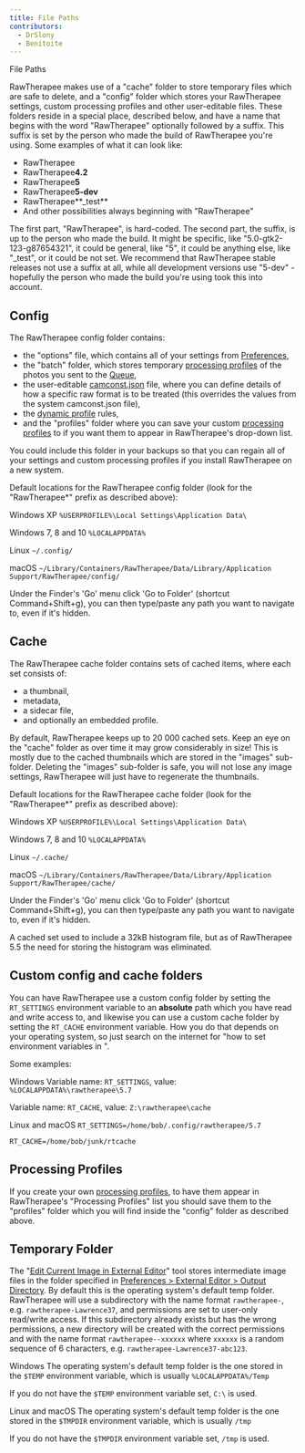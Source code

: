 ```yaml
---
title: File Paths
contributors:
  - DrSlony
  - Benitoite
---
```


<div class="pagetitle">

File Paths

</div>

RawTherapee makes use of a "cache" folder to store temporary files which
are safe to delete, and a "config" folder which stores your RawTherapee
settings, custom processing profiles and other user-editable files.
These folders reside in a special place, described below, and have a
name that begins with the word "RawTherapee" optionally followed by a
suffix. This suffix is set by the person who made the build of
RawTherapee you're using. Some examples of what it can look like:

- RawTherapee
- RawTherapee**4.2**
- RawTherapee**5**
- RawTherapee**5-dev**
- RawTherapee**_test**
- And other possibilities always beginning with "RawTherapee"

The first part, "RawTherapee", is hard-coded. The second part, the
suffix, is up to the person who made the build. It might be specific,
like "5.0-gtk2-123-g87654321", it could be general, like "5", it could
be anything else, like "_test", or it could be not set. We recommend
that RawTherapee stable releases not use a suffix at all, while all
development versions use "5-dev" - hopefully the person who made the
build you're using took this into account.

## Config

The RawTherapee config folder contains:

- the "options" file, which contains all of your settings from
  [Preferences](preferences),
- the "batch" folder, which stores temporary [processing profiles](sidecar_files_-_processing_profiles) of the
  photos you sent to the [Queue](the_batch_queue),
- the user-editable
  [camconst.json](adding_support_for_new_raw_formats) file,
  where you can define details of how a specific raw format is to be
  treated (this overrides the values from the system camconst.json
  file),
- the [dynamic profile](dynamic_processing_profiles) rules,
- and the "profiles" folder where you can save your custom [processing profiles](sidecar_files_-_processing_profiles) to if you
  want them to appear in RawTherapee's drop-down list.

You could include this folder in your backups so that you can regain all
of your settings and custom processing profiles if you install
RawTherapee on a new system.

Default locations for the RawTherapee config folder (look for the
"RawTherapee\*" prefix as described above):

Windows XP
`%USERPROFILE%\Local Settings\Application Data\`

Windows 7, 8 and 10
`%LOCALAPPDATA%`

Linux
`~/.config/`

macOS
`~/Library/Containers/RawTherapee/Data/Library/Application Support/RawTherapee/config/`

Under the Finder's 'Go' menu click 'Go to Folder' (shortcut
Command+Shift+g), you can then type/paste any path you want to navigate
to, even if it's hidden.

## Cache

The RawTherapee cache folder contains sets of cached items, where each
set consists of:

- a thumbnail,
- metadata,
- a sidecar file,
- and optionally an embedded profile.

By default, RawTherapee keeps up to 20 000 cached sets. Keep an eye on
the "cache" folder as over time it may grow considerably in size! This
is mostly due to the cached thumbnails which are stored in the "images"
sub-folder. Deleting the "images" sub-folder is safe, you will not lose
any image settings, RawTherapee will just have to regenerate the
thumbnails.

Default locations for the RawTherapee cache folder (look for the
"RawTherapee\*" prefix as described above):

Windows XP
`%USERPROFILE%\Local Settings\Application Data\`

Windows 7, 8 and 10
`%LOCALAPPDATA%`

Linux
`~/.cache/`

macOS
`~/Library/Containers/RawTherapee/Data/Library/Application Support/RawTherapee/cache/`

Under the Finder's 'Go' menu click 'Go to Folder' (shortcut
Command+Shift+g), you can then type/paste any path you want to navigate
to, even if it's hidden.

A cached set used to include a 32kB histogram file, but as of
RawTherapee 5.5 the need for storing the histogram was eliminated.

## Custom config and cache folders

You can have RawTherapee use a custom config folder by setting the
`RT_SETTINGS` environment variable to an **absolute** path which you
have read and write access to, and likewise you can use a custom cache
folder by setting the `RT_CACHE` environment variable. How you do that
depends on your operating system, so just search on the internet for
"how to set environment variables in *<your operating system>*".

Some examples:

Windows
Variable name: `RT_SETTINGS`, value: `%LOCALAPPDATA%\rawtherapee\5.7`

Variable name: `RT_CACHE`, value: `Z:\rawtherapee\cache`

Linux and macOS
`RT_SETTINGS=/home/bob/.config/rawtherapee/5.7`

`RT_CACHE=/home/bob/junk/rtcache`

## Processing Profiles

If you create your own [processing profiles](sidecar_files_-_processing_profiles), to have them
appear in RawTherapee's "Processing Profiles" list you should save them
to the "profiles" folder which you will find inside the "config" folder
as described above.

## Temporary Folder

The "[Edit Current Image in External Editor](edit_current_image_in_external_editor)" tool stores
intermediate image files in the folder specified in [Preferences \> External Editor \> Output Directory](preferences#external_editor). By default this is
the operating system's default temp folder. RawTherapee will use a
subdirectory with the name format `rawtherapee-`<username>, e.g.
`rawtherapee-Lawrence37`, and permissions are set to user-only
read/write access. If this subdirectory already exists but has the wrong
permissions, a new directory will be created with the correct
permissions and with the name format `rawtherapee-`<username>`-xxxxxx`
where `xxxxxx` is a random sequence of 6 characters, e.g.
`rawtherapee-Lawrence37-abc123`.

Windows
The operating system's default temp folder is the one stored in the
`$TEMP` environment variable, which is usually `%LOCALAPPDATA%/Temp`

If you do not have the `$TEMP` environment variable set, `C:\` is used.

Linux and macOS
The operating system's default temp folder is the one stored in the
`$TMPDIR` environment variable, which is usually `/tmp`

If you do not have the `$TMPDIR` environment variable set, `/tmp` is
used.
